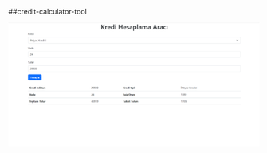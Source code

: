##credit-calculator-tool

![](https://github.com/mustafa-3/credit-calculator-tool/blob/master/src/images/Preview-credit.png)
